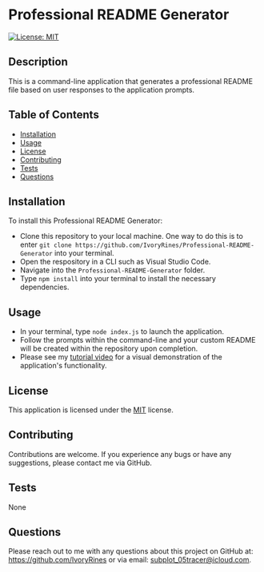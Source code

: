   # Professional README Generator
  [![License: MIT](https://img.shields.io/badge/License-MIT-yellow.svg)](https://opensource.org/licenses/MIT)
  
  ## Description 
  This is a command-line application that generates a professional README file based on user responses to the application prompts.

  ## Table of Contents
  - [Installation](#installation)
  - [Usage](#usage)
  - [License](#license)
  - [Contributing](#contributing)
  - [Tests](#tests)
  - [Questions](#questions)

  ## Installation
  To install this Professional README Generator:
  - Clone this repository to your local machine. One way to do this is to enter `git clone https://github.com/IvoryRines/Professional-README-Generator` into your terminal.
  - Open the respository in a CLI such as Visual Studio Code.
  - Navigate into the `Professional-README-Generator` folder.
  - Type `npm install` into your terminal to install the necessary dependencies.

  ## Usage
  - In your terminal, type `node index.js` to launch the application. 
  - Follow the prompts within the command-line and your custom README will be created within the repository upon completion. 
  - Please see my [tutorial video](https://drive.google.com/file/d/1a2DE2J5oyhY5WMKJnSRJ8LZFPBVehS4o/view?usp=sharing) for a visual demonstration of the application's functionality.

  ## License
  This application is licensed under the  [MIT](https://opensource.org/licenses/MIT) license.

  ## Contributing
  Contributions are welcome. If you experience any bugs or have any suggestions, please contact me via GitHub.

  ## Tests
  None

  ## Questions
  Please reach out to me with any questions about this project on GitHub at: https://github.com/IvoryRines or via email: subplot_05tracer@icloud.com.